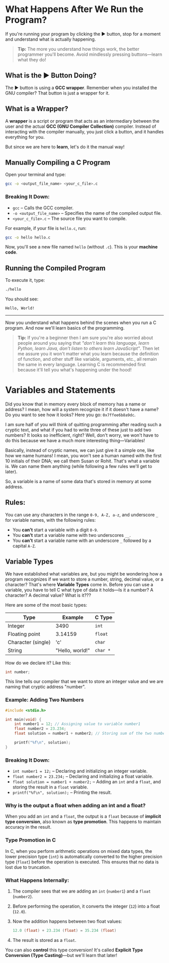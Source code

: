 # What Happens After We Run the Program?

If you're running your program by clicking the ▶️ button, stop for a moment and understand what is actually happening.

> **Tip:** The more you understand how things work, the better programmer you'll become. Avoid mindlessly pressing buttons—learn what they do!

## What is the ▶️ Button Doing?

The ▶️ button is using a **GCC wrapper**. Remember when you installed the GNU compiler? That button is just a wrapper for it.

## What is a Wrapper?

A **wrapper** is a script or program that acts as an intermediary between the user and the actual **GCC (GNU Compiler Collection)** compiler. Instead of interacting with the compiler manually, you just click a button, and it handles everything for you.

But since we are here to **learn**, let's do it the manual way!

## Manually Compiling a C Program

Open your terminal and type:

```bash
gcc -o <output_file_name> <your_c_file>.c
```

### Breaking It Down:

- `gcc` – Calls the GCC compiler.
- `-o <output_file_name>` – Specifies the name of the compiled output file.
- `<your_c_file>.c` – The source file you want to compile.

For example, if your file is `hello.c`, run:

```bash
gcc -o hello hello.c
```

Now, you'll see a new file named `hello` (without `.c`). This is your **machine code**.

## Running the Compiled Program

To execute it, type:

```bash
./hello
```

You should see:

```bash
Hello, World!
```

---

Now you understand what happens behind the scenes when you run a C program. And now we'll learn basics of the programming.

> **Tip:** If you're a beginner then I am sure you're also worried about people around you saying that *"don't learn this language, learn Python, learn Java, don't listen to others learn JavaScript"*. Then let me assure you it won't matter what you learn because the definition of function, and other stuff like variable, arguments, etc., all remain the same in every language. Learning C is recommended first because it'll tell you what's happening under the hood!

# Variables and Statements

Did you know that in memory every block of memory has a name or address? I mean, how will a system recognize it if it doesn't have a name? Do you want to see how it looks? Here you go: `0x7ffee6b8a9dc`.

I am sure half of you will think of quitting programming after reading such a cryptic text, and what if you had to write three of these just to add two numbers? It looks so inefficient, right? Well, don't worry, we won't have to do this because we have a much more interesting thing—Variables!

Basically, instead of cryptic names, we can just give it a simple one, like how we name humans! I mean, you won't see a human named with the first 10 initials of their DNA; we call them Susan or Rohit. That's what a variable is. We can name them anything (while following a few rules we'll get to later).

So, a variable is a name of some data that's stored in memory at some address.

## Rules:

You can use any characters in the range `0-9, A-Z, a-z`, and underscore `_` for variable names, with the following rules:

- You **can’t** start a variable with a digit `0-9`.
- You **can’t** start a variable name with two underscores `__`.
- You **can’t** start a variable name with an underscore `_` followed by a capital `A-Z`.

## Variable Types

We have established what variables are, but you might be wondering how a program recognizes if we want to store a number, string, decimal value, or a character? That's where **Variable Types** come in. Before you can use a variable, you have to tell C what type of data it holds—Is it a number? A character? A decimal value? What is it???

Here are some of the most basic types:

| Type               | Example        | C Type  |
|--------------------|--------------|---------|
| Integer           | 3490         | `int`   |
| Floating point    | 3.14159      | `float` |
| Character (single) | 'c'          | `char`  |
| String            | "Hello, world!" | `char *` |

How do we declare it? Like this:

```c
int number;
```

This line tells our compiler that we want to store an integer value and we are naming that cryptic address "number".

### Example: Adding Two Numbers

```c
#include <stdio.h>

int main(void) {
    int number1 = 12; // Assigning value to variable number1 
    float number2 = 23.234;
    float solution = number1 + number2; // Storing sum of the two numbers

    printf("%f\n", solution);
}
```

### Breaking It Down:

- `int number1 = 12;` – Declaring and initializing an integer variable.
- `float number2 = 23.234;` – Declaring and initializing a float variable.
- `float solution = number1 + number2;` – Adding an `int` and a `float`, and storing the result in a `float` variable.
- `printf("%f\n", solution);` – Printing the result.

### Why is the output a float when adding an int and a float?

When you add an `int` and a `float`, the output is a `float` because of **implicit type conversion**, also known as **type promotion**. This happens to maintain accuracy in the result.

### Type Promotion in C

In C, when you perform arithmetic operations on mixed data types, the lower precision type (`int`) is automatically converted to the higher precision type (`float`) before the operation is executed. This ensures that no data is lost due to truncation.

### What Happens Internally:

1. The compiler sees that we are adding an `int` (`number1`) and a `float` (`number2`).
2. Before performing the operation, it converts the integer (`12`) into a float (`12.0`).
3. Now the addition happens between two float values:

   ```c
   12.0 (float) + 23.234 (float) = 35.234 (float)
   ```

4. The result is stored as a `float`.

You can also **control** this type conversion! It's called **Explicit Type Conversion (Type Casting)**—but we'll learn that later!
